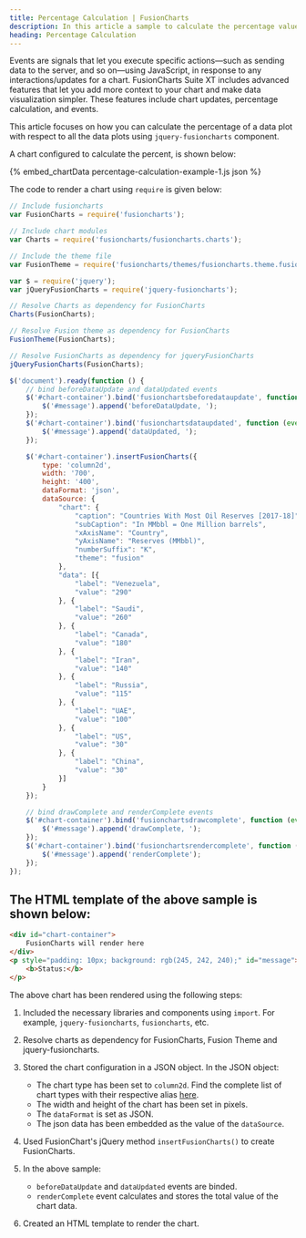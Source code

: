 ```yaml
---
title: Percentage Calculation | FusionCharts
description: In this article a sample to calculate the percentage value of the data plot with respect to the total is created.
heading: Percentage Calculation
---
```


Events are signals that let you execute specific actions—such as sending data to the server, and so on—using JavaScript, in response to any interactions/updates for a chart. FusionCharts Suite XT includes advanced features that let you add more context to your chart and make data visualization simpler. These features include chart updates, percentage calculation, and events.

This article focuses on how you can calculate the percentage of a data plot with respect to all the data plots using `jquery-fusioncharts` component.

A chart configured to calculate the percent, is shown below:

{% embed_chartData percentage-calculation-example-1.js json %}

The code to render a chart using `require` is given below:

```javascript
// Include fusioncharts
var FusionCharts = require('fusioncharts');

// Include chart modules
var Charts = require('fusioncharts/fusioncharts.charts');

// Include the theme file
var FusionTheme = require('fusioncharts/themes/fusioncharts.theme.fusion');

var $ = require('jquery');
var jQueryFusionCharts = require('jquery-fusioncharts');

// Resolve Charts as dependency for FusionCharts
Charts(FusionCharts); 

// Resolve Fusion theme as dependency for FusionCharts
FusionTheme(FusionCharts); 

// Resolve FusionCharts as dependency for jqueryFusionCharts
jQueryFusionCharts(FusionCharts); 

$('document').ready(function () {
    // bind beforeDataUpdate and dataUpdated events
    $('#chart-container').bind('fusionchartsbeforedataupdate', function (event, args) {
        $('#message').append('beforeDataUpdate, ');
    });
    $('#chart-container').bind('fusionchartsdataupdated', function (event, args) {
        $('#message').append('dataUpdated, ');
    });

    $('#chart-container').insertFusionCharts({
        type: 'column2d',
        width: '700',
        height: '400',
        dataFormat: 'json',
        dataSource: {
		    "chart": {
		        "caption": "Countries With Most Oil Reserves [2017-18]",
		        "subCaption": "In MMbbl = One Million barrels",
		        "xAxisName": "Country",
		        "yAxisName": "Reserves (MMbbl)",
		        "numberSuffix": "K",
		        "theme": "fusion"
		    },
		    "data": [{
	            "label": "Venezuela",
	            "value": "290"
	        }, {
	            "label": "Saudi",
	            "value": "260"
	        }, {
	            "label": "Canada",
	            "value": "180"
	        }, {
	            "label": "Iran",
	            "value": "140"
	        }, {
	            "label": "Russia",
	            "value": "115"
	        }, {
	            "label": "UAE",
	            "value": "100"
	        }, {
	            "label": "US",
	            "value": "30"
	        }, {
	            "label": "China",
	            "value": "30"
	        }]
		}
    });

    // bind drawComplete and renderComplete events
    $('#chart-container').bind('fusionchartsdrawcomplete', function (event, args) {
        $('#message').append('drawComplete, ');
    });
    $('#chart-container').bind('fusionchartsrendercomplete', function (event, args) {
        $('#message').append('renderComplete');
    });
});
```

## The HTML template of the above sample is shown below:

```html
<div id="chart-container">
    FusionCharts will render here
</div>
<p style="padding: 10px; background: rgb(245, 242, 240);" id="message">
    <b>Status:</b>
</p>
```

The above chart has been rendered using the following steps:

1. Included the necessary libraries and components using `import`. For example, `jquery-fusioncharts`, `fusioncharts`, etc.

2. Resolve charts as dependency for FusionCharts, Fusion Theme and jquery-fusioncharts.

3. Stored the chart configuration in a JSON object. In the JSON object:
    * The chart type has been set to `column2d`. Find the complete list of chart types with their respective alias [here](https://www.fusioncharts.com/dev/chart-guide/list-of-charts).
    * The width and height of the chart has been set in pixels. 
    * The `dataFormat` is set as JSON.
    * The json data has been embedded as the value of the `dataSource`.

4. Used FusionChart's jQuery method `insertFusionCharts()` to create FusionCharts.

5. In the above sample:
	* `beforeDataUpdate` and `dataUpdated` events are binded.
	* `renderComplete` event calculates and stores the total value of the chart data.

6. Created an HTML template to render the chart.

